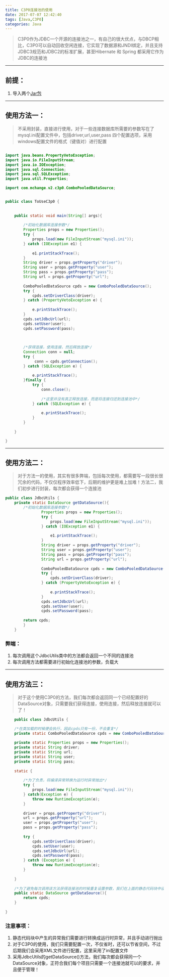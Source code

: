 ```yaml
---
title: C3P0连接池的使用
date: 2017-07-07 12:42:40
tags: [Java,C3P0]
categories:	Java
---
```





> C3P0作为JDBC一个开源的连接池之一，有自己的很大优点，与DBCP相比，C3P0可以自动回收空闲连接，它实现了数据源和JNDI绑定，并且支持JDBC3规范和JDBC2的标准扩展，甚至Hibernate 和 Spring 都采用它作为JDBC的连接池


----------


## 前提：
1. 导入两个[Jar包][1]


----------


## 使用方法一：

> 不采用封装，直接进行使用，对于一些连接数据库所需要的参数写在了mysql.ini配置文件中，包括driver,url,user,pass 四个配置选项，采用 windows配置文件的格式（键值对）进行配置


```Java

import java.beans.PropertyVetoException;
import java.io.FileInputStream;
import java.io.IOException;
import java.sql.Connection;
import java.sql.SQLException;
import java.util.Properties;

import com.mchange.v2.c3p0.ComboPooledDataSource;


public class ToUseC3p0 {
	
	
	public static void main(String[] args){
		
		/*初始化数据库连接参数*/
		Properties props = new Properties();
		try {
			props.load(new FileInputStream("mysql.ini"));
		} catch (IOException e1) {
			
			e1.printStackTrace();
		}
		String driver = props.getProperty("driver");
		String user = props.getProperty("user");
		String pass = props.getProperty("pass");
		String url = props.getProperty("url");
		
		ComboPooledDataSource cpds = new ComboPooledDataSource();
		try {
			cpds.setDriverClass(driver);
		} catch (PropertyVetoException e) {
			
			e.printStackTrace();
		}
		cpds.setJdbcUrl(url);
		cpds.setUser(user);
		cpds.setPassword(pass);
		
		
		
		/*获得连接，使用连接，然后释放连接*/
		Connection conn = null;
		try {
			 conn = cpds.getConnection();
		} catch (SQLException e) {
			
			e.printStackTrace();
		}finally {
			try {
				conn.close(); 
										
				/*这里并没有真正释放连接，而是将连接归还到连接池中*/
			} catch (SQLException e) {
				
				e.printStackTrace();
			}
		}
		
	}

}


```
----------
<!-- more -->

## 使用方法二：

> 对于方法一的使用，其实有很多弊端，包括每次使用，都需要写一段很长很冗余的代码，不仅仅程序效率低下，后期的维护更是难上加难！方法二，我们初步进行封装，每次都会获得一个连接池


```Java	
public class JdbcUtils {
	private static DataSource getDataSource(){
		/*初始化数据库连接参数*/
				Properties props = new Properties();
				try {
					props.load(new FileInputStream("mysql.ini"));
				} catch (IOException e1) {
					
					e1.printStackTrace();
				}
				String driver = props.getProperty("driver");
				String user = props.getProperty("user");
				String pass = props.getProperty("pass");
				String url = props.getProperty("url");
				
				ComboPooledDataSource cpds = new ComboPooledDataSource();
				try {
					cpds.setDriverClass(driver);
				} catch (PropertyVetoException e) {
					
					e.printStackTrace();
				}
				cpds.setJdbcUrl(url);
				cpds.setUser(user);
				cpds.setPassword(pass);
				
		return cpds;
	    }
    }


```

### 弊端：

 1. 每次调用这个JdbcUtils类中的方法都会返回一个不同的连接池
 2. 每次调用方法都需要进行初始化连接池的参数，负载大


----------


## 使用方法三：

> 对于这个使用C3P0的方法，我们每次都会返回同一个已经配置好的DataSource对象，只需要我们获得连接，使用连接，然后释放连接就可以了！


```Java
    public class JdbcUtils {

	/*在类加载的时候便会执行，因此cpds只有一份，不会重复*/
	private static ComboPooledDataSource cpds = new ComboPooledDataSource();
	
	private static Properties props = new Properties();
	private static String driver;
	private static String url;
	private static String user;
	private static String pass;
	
	static {
		
		/*为了负责，将编译异常转换为运行时异常抛出*/
		try {
			props.load(new FileInputStream("mysql.ini"));
		} catch(Exception e) {
			throw new RuntimeException(e);
		}
		
		driver = props.getProperty("driver");
		url = props.getProperty("url");
		user = props.getProperty("user");
		pass = props.getProperty("pass");
		
		try {
			cpds.setDriverClass(driver);
			cpds.setUser(user);
			cpds.setJdbcUrl(url);
			cpds.setPassword(pass);
		} catch (Exception e) {			
			throw new RuntimeException(e);
		}
		
	}
	
	/*为了避免每次调用该方法获得连接池的时候重复设置参数，我们在上面的静态代码块中设置参数*/
	public static DataSource getDataSource(){
		return cpds;
	}
	
}


```

### 注意事项：
1. 静态代码块中产生的异常我们需要进行转换成运行时异常，并且手动进行抛出
2. 对于C3P0的使用，我们只需要配置一次，不仅省时，还可以节省空间，不过后期我们会采用XML文件进行配置，这里采用了ini配置文件
3. 采用JdbcUtils的getDataSource()方法，我们每次都会获得同一个DataSource对象，正符合我们每个项目只需要一个连接池就可以的要求，并且便于管理！





[1]: https://github.com/sivanWu0222/JavaExercises/tree/master/JavaJY/13/WebContent/WEB-INF/lib